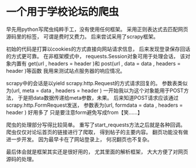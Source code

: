 一个用于学校论坛的爬虫
================

早先用python写爬虫纯粹手工，没有使用任何框架。
采用正则表达式去匹配网页源码里的标签，
可谓是费时又费力。
后来尝试采用了scrapy框架。

初始的代码是打算以cookies的方式直接向网站请求信息，
后来发现登录保存回话的方式更可靠。
在非框架模式中，
requests.Session对象可用于处理会话，
该对象内置有
get(url , headers = header )和
post(url , data = data , headers = header )等函数
我用来测试站点服务器的响应情况。

scrapy中的会话是以yield scrapy.http.Request的方式请求回复的。
参数表类似为(url, meta = data , headers = header )
一开始我以为这个对象能用于POST方法，
于是把data数据传递给meta参数，未果。
后来知道POST请求应该通过scrapy.http.FormRequest发送，
参数表为(url, formdata = data , headers = header )
好用多了
只是要注意form避免写成from【笑……】

爬虫的处理部分写得比较简单。
重写了start_requests方法之后就是各种回调。
爬虫仅仅对论坛首页的链接进行了爬取，
得到帖子的主要内容。
翻页功能没有做进一步开发。
因为最早卡在了网站登录上，
何况翻页也不复杂。

最后体会就是框架其实还是很好用的，
尤其里面的解析框架，
大大方便了对网页源码的处理。
